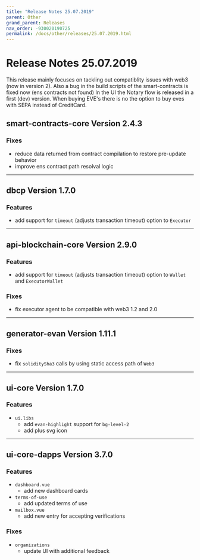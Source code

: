 ```yaml
---
title: "Release Notes 25.07.2019"
parent: Other
grand_parent: Releases
nav_order: -930020190725
permalink: /docs/other/releases/25.07.2019.html
---
```


# Release Notes 25.07.2019

This release mainly focuses on tackling out compatiblity issues with web3 (now in version 2).
Also a bug in the build scripts of the smart-contracts is fixed now (ens contracts not found)
In the UI the Notary flow is released in a first (dev) version.
When buying EVE's there is no the option to buy eves with SEPA instead of CreditCard.


## smart-contracts-core Version 2.4.3
### Fixes
- reduce data returned from contract compilation to restore pre-update behavior
- improve ens contract path resolval logic

-------------

## dbcp Version 1.7.0
### Features
- add support for `timeout` (adjusts transaction timeout) option to `Executor`

-------------

## api-blockchain-core Version 2.9.0
### Features
- add support for `timeout` (adjusts transaction timeout) option to `Wallet` and `ExecutorWallet`

### Fixes
- fix executor agent to be compatible with web3 1.2 and 2.0

-------------

## generator-evan Version 1.11.1
### Fixes
- fix `soliditySha3` calls by using static access path of `Web3`

-------------

## ui-core  Version 1.7.0
### Features
- `ui.libs`
  - add `evan-highlight` support for `bg-level-2`
  - add plus svg icon

-------------

## ui-core-dapps  Version 3.7.0
### Features
- `dashboard.vue`
  - add new dashboard cards
- `terms-of-use`
  - add updated terms of use
- `mailbox.vue`
  - add new entry for accepting verifications

### Fixes
- `organizations`
  - update UI with additional feedback